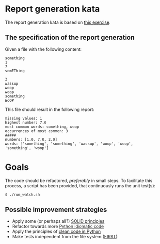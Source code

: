 # Report generation kata

The report generation kata is based on 
[this exercise](https://nbviewer.org/github/jerry-git/learn-python3/blob/master/notebooks/intermediate/exercises/05_idiomatic_python_exercise.ipynb).

## The specification of the report generation

Given a file with the following content:
```
something
1
7
somEThing

2
wassup
woop
woop
something
WoOP
```

This file should result in the following report:

```
missing values: 1
highest number: 7.0
most common words: something, woop
occurrences of most common: 3
#####
numbers: [1.0, 7.0, 2.0]
words: ['something', 'something', 'wassup', 'woop', 'woop', 'something', 'woop']
```

# Goals

The code should be refactored, _preferably_ in small steps. To facilitate this process, 
a script has been provided, that continuously runs the unit test(s):

```bash
$ ./run_watch.sh
```

## Possible improvement strategies

- Apply some (or perhaps all?) [SOLID principles](https://dnamic.ai/blog/introduction-of-solid-design-principles-by-uncle-bob/)
- Refactor towards more [Python idiomatic code](https://docs.python-guide.org/writing/style/)
- Apply the principles of [clean code in Python](https://testdriven.io/blog/clean-code-python/)
- Make tests independent from the file system ([FIRST](https://medium.com/pragmatic-programmers/unit-tests-are-first-fast-isolated-repeatable-self-verifying-and-timely-a83e8070698e))

